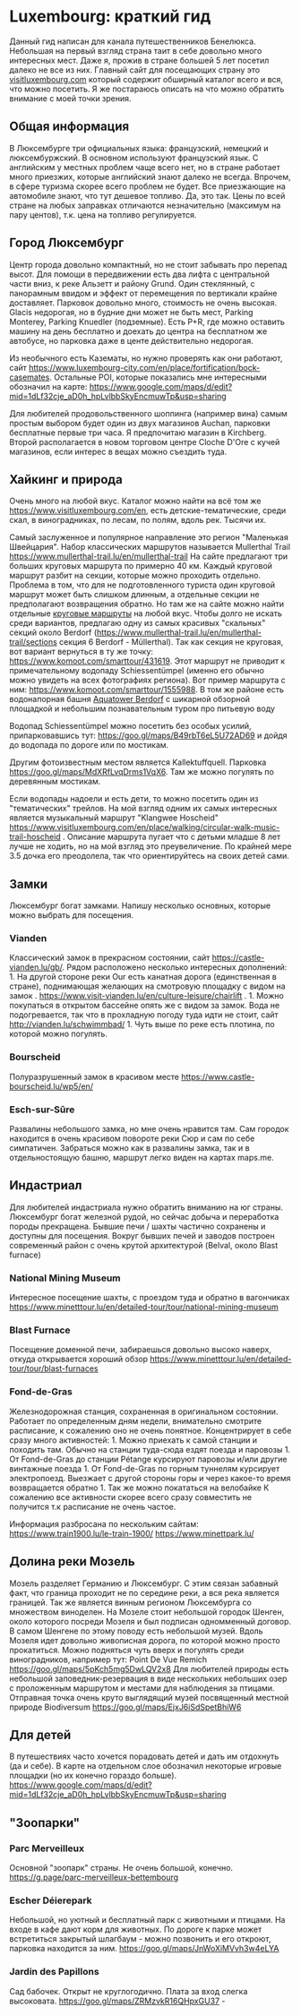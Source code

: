 # Luxembourg: краткий гид

Данный гид написан для канала путешественников Бенелюкса. Небольшая на первый взгляд страна таит в себе довольно много интересных мест. Даже я, прожив в стране большей 5 лет посетил далеко не все из них. 
Главный сайт для посещающих страну это [visitluxembourg.com](https://www.visitluxembourg.com/en) который содержит обширный каталог всего и вся, что можно посетить. Я же постараюсь описать на что можно обратить внимание с моей точки зрения.

## Общая информация
В Люксембурге три официальных языка: французский, немецкий и люксембуржский. В основном используют французский язык. С английским у местных проблем чаще всего нет, но в стране работает много приезжих, которые английский знают далеко не всегда. Впрочем, в сфере туризма скорее всего проблем не будет.
Все приезжающие на автомобиле знают, что тут дешевое топливо. Да, это так. Цены по всей стране на любых заправках отличаются незначительно (максимум на пару центов), т.к. цена на топливо регулируется.

## Город Люксембург
Центр города довольно компактный, но не стоит забывать про перепад высот. Для помощи в передвижении есть два лифта с центральной части вниз, к реке Альзетт и району Grund. Один стеклянный, с панорамным ввидом и эффект от перемещения по вертикали крайне доставляет.
Парковок довольно много, стоимость не очень высокая. Glacis недорогая, но в будние дни может не быть мест, Parking Monterey, Parking Knuedler (подземные). Есть P+R, где можно оставить машину на день бесплатно и доехать до центра на бесплатном же автобусе, но парковка даже в центе действительно недорогая.

Из необычного есть Казематы, но нужно проверять как они работают, сайт https://www.luxembourg-city.com/en/place/fortification/bock-casemates.
Остальные POI, которые показались мне интересными обозначил на карте: https://www.google.com/maps/d/edit?mid=1dLf32cje_aD0h_hpLvlbbSkyEncmuwTp&usp=sharing

Для любителей продовольственного шоппинга (например вина) самым простым выбором будет один из двух магазинов Auchan, парковки бесплатные первые три часа. Я предпочитаю магазин в Kirchberg. Второй располагается в новом торговом центре Cloche D'Ore с кучей магазинов, если интерес в вещах можно съездить туда. 

## Хайкинг и природа
Очень много на любой вкус. Каталог можно найти на всё том же https://www.visitluxembourg.com/en, есть детские-тематические, среди скал, в виноградниках, по лесам, по полям, вдоль рек. Тысячи их.

Самый заслуженное и популярное направление это регион "Маленькая Швейцария". Набор классических маршрутов называется Mullerthal Trail https://www.mullerthal-trail.lu/en/mullerthal-trail 
На сайте предлагают три больших круговых маршрута по примерно 40 км. Каждый круговой маршрут разбит на секции, которые можно проходить отдельно. Проблема в том, что для не подготовленного туриста один круговой маршрут может быть слишком длинным, а отдельные секции не предполагают возвращения обратно. Но там же на сайте можно найти отдельные [круговые маршруты](https://www.mullerthal-trail.lu/en/tours/local-hiking-trails) на любой вкус.
Чтобы долго не искать среди вариантов, предлагаю одну из самых красивых "скальных" секций около Berdorf (https://www.mullerthal-trail.lu/en/mullerthal-trail/sections секция 6 Berdorf - Müllerthal). Так как секция не круговая, вот вариант вернуться в ту же точку: https://www.komoot.com/smarttour/431619.
Этот маршрут не приводит к примечательному водопаду Schiessentümpel (именно его обычно можно увидеть на всех фотографиях региона). Вот пример маршрута с ним: https://www.komoot.com/smarttour/1555988. 
В том же районе есть водонапорная башня [Aquatower Berdorf](https://g.page/aquatower-berdorf) с шикарной обзорной площадкой и небольшим познавательным туром про питьевую воду

Водопад Schiessentümpel можно посетить без особых усилий, припарковавшись тут: https://goo.gl/maps/B49rbT6eL5U72AD69 и дойдя до водопада по дороге или по мостикам.

Другим фотоизвестным местом является Kallektuffquell. Парковка https://goo.gl/maps/MdXRfLvqDrms1VqX6. Там же можно погулять по деревянным мостикам.

Если водопады надоели и есть дети, то можно посетить один из "тематических" трейлов. На мой взгляд одним их самых интересных является музыкальный маршрут "Klangwee Hoscheid" https://www.visitluxembourg.com/en/place/walking/circular-walk-music-trail-hoscheid . Описание маршрута пугает что с детьми младше 8 лет лучше не ходить, но на мой взгляд это преувеличение. По крайней мере 3.5 дочка его преодолела, так что ориентируйтесь на своих детей сами.

## Замки
Люксембург богат замками. Напишу несколько основных, которые можно выбрать для посещения.

### Vianden
Классический замок в прекрасном состоянии, сайт https://castle-vianden.lu/gb/. Рядом расположено несколько интересных дополнений:
	1. На другой стороне реки Our есть канатная дорога (единственная в стране), поднимающая желающих на смотровую площадку с видом на замок . https://www.visit-vianden.lu/en/culture-leisure/chairlift .
	1. Можно покупаться в открытом бассейне опять же с видом за замок. Вода не подогревается, так что в прохладную погоду туда идти не стоит, сайт http://vianden.lu/schwimmbad/
	1. Чуть выше по реке есть плотина, по которой можно погулять.
	
### Bourscheid
Полуразрушенный замок в красивом месте https://www.castle-bourscheid.lu/wp5/en/

### Esch-sur-Sûre
Развалины небольшого замка, но мне очень нравится там. Сам городок находится в очень красивом повороте реки Сюр и сам по себе симпатичен. Забраться можно как в развалины замка, так и в отдельностоящую башню, маршрут легко виден на картах maps.me. 

## Индастриал
Для любителей индастриала нужно обратить вниманию на юг страны. Люксембург богат железной рудой, но сейчас добыча и переработка породы прекращена. Бывшие печи / шахты частично сохранены и доступны для посещения. Вокруг бывших печей и заводов построен современный район с очень крутой архитектурой (Belval, около Blast furnace)

### National Mining Museum
Интересное посещение шахты, с проездом туда и обратно в вагончиках https://www.minetttour.lu/en/detailed-tour/tour/national-mining-museum

### Blast Furnace
Посещение доменной печи, забираешься довольно высоко наверх, откуда открывается хороший обзор https://www.minetttour.lu/en/detailed-tour/tour/blast-furnaces

### Fond-de-Gras
Железнодорожная станция, сохраненная в оригинальном состоянии. Работает по определенным дням недели, внимательно смотрите расписание, к сожалению оно не очень понятное. Концентрирует в себе сразу много активностей:
	1. Можно приехать к самой станции и походить там. Обычно на станции туда-сюда ездят поезда и паровозы
	1. От Fond-de-Gras до станции Pétange курсируют паровозы и/или другие винтажные поезда
	1. От Fond-de-Gras по горным туннелям курсирует электропоезд. Выезжает с другой стороны горы и через какое-то время возвращается обратно
	1. Так же можно покататься на велобайке
	К сожалению все активности скорее всего сразу совместить не получится т.к расписание не очень частое. 
	
Информация разбросана по нескольким сайтам:
https://www.train1900.lu/le-train-1900/
https://www.minettpark.lu/
	
## Долина реки Мозель
Мозель разделяет Германию и Люксембург. С этим связан забавный факт, что граница проходит не по середине реки, а вся река является границей. Так же является винным регионом Люксембурга со множеством виноделен.
На Мозеле стоит небольшой городок Шенген, около которого посреди Мозеля и был подписан одномменный договор. В самом Шенгене по этому поводу есть небольшой музей.
Вдоль Мозеля идет довольно живописная дорога, по которой можно просто прокатиться. Можно подняться чуть вверх и погулять среди виноградников, например тут: Point De Vue Remich https://goo.gl/maps/5pKch5mg5DwLQV2x8
Для любителей природы есть небольшой заповедник-резервация в виде нескольких небольших озер с проложенным маршрутом и местами для наблюдения за птицами. Отправная точка очень круто выглядящий музей посвященный местной природе Biodiversum https://goo.gl/maps/EjxJ6iSdSpetBhiW6 

## Для детей
В путешествиях часто хочется порадовать детей и дать им отдохнуть (да и себе).
В карте на отдельном слое обозначил некоторые игровые площадки (но их конечно гораздо больше). https://www.google.com/maps/d/edit?mid=1dLf32cje_aD0h_hpLvlbbSkyEncmuwTp&usp=sharing

## "Зоопарки"

### Parc Merveilleux
Основной "зоопарк" страны. Не очень большой, конечно. https://g.page/parc-merveilleux-bettembourg

### Escher Déierepark
Небольшой, но уютный и бесплатный парк с животными и птицами. На входе в кафе дают корм для животных. По дороге к парке может встретиться закрытый шлагбаум - можно позвонить и его откроют, парковка находится за ним. https://goo.gl/maps/JnWoXiMVvh3w4eLYA

### Jardin des Papillons 
Сад бабочек. Открыт не круглогодично. Плата за вход слегка высоковата. https://goo.gl/maps/ZRMzvkR16QHpxGU37 - 
